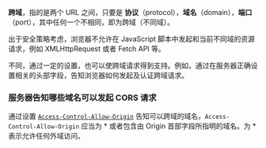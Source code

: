 **跨域**，指的是两个 URL 之间，只要是 **协议**（protocol），**域名**（domain），**端口**（port），其中任何一个不相同，即为跨域（不同域）。



出于安全策略考虑，浏览器不允许在 JavaScript 脚本中发起和当前不同域的资源请求，例如 XMLHttpRequest 或者 Fetch API 等。



不同，通过一定的设置，也可以使跨域请求得到支持。例如，通过在服务器正确设置相关的头部字段，告知浏览器如何发起及认证跨域请求。



### 服务器告知哪些域名可以发起 CORS 请求

通过设置 [`Access-Control-Allow-Origin`](https://developer.mozilla.org/zh-CN/docs/Web/HTTP/Headers/Access-Control-Allow-Origin) 告知可以跨域的域名，`Access-Control-Allow-Origin` 应当为 * 或者包含由 Origin 首部字段所指明的域名。为 * 表示允许任何外域访问。